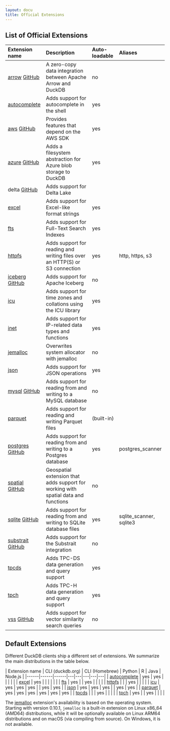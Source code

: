 ```yaml
---
layout: docu
title: Official Extensions
---
```


## List of Official Extensions

| Extension name                                                                                        | Description                                                                        | Auto-loadable | Aliases                 |
|:------------------------------------------------------------------------------------------------------|:-----------------------------------------------------------------------------------|:--------------|:------------------------|
| [arrow](arrow) [<span class="github">GitHub</span>](https://github.com/duckdb/arrow)                  | A zero-copy data integration between Apache Arrow and DuckDB                       | no            |                         |
| [autocomplete](autocomplete)                                                                          | Adds support for autocomplete in the shell                                         | yes           |                         |
| [aws](aws) [<span class="github">GitHub</span>](https://github.com/duckdb/duckdb_aws)                 | Provides features that depend on the AWS SDK                                       | yes           |                         | 
| [azure](azure) [<span class="github">GitHub</span>](https://github.com/duckdb/duckdb_azure)           | Adds a filesystem abstraction for Azure blob storage to DuckDB                     | yes           |                         | 
| delta [<span class="github">GitHub</span>](https://github.com/duckdb/duckdb_delta)                    | Adds support for Delta Lake                                                        |               |                         |
| [excel](excel)                                                                                        | Adds support for Excel-like format strings                                         | yes           |                         |
| [fts](full_text_search)                                                                               | Adds support for Full-Text Search Indexes                                          | yes           |                         |
| [httpfs](httpfs)                                                                                      | Adds support for reading and writing files over an HTTP(S) or S3 connection        | yes           | http, https, s3         |
| [iceberg](iceberg) [<span class="github">GitHub</span>](https://github.com/duckdb/duckdb_iceberg)     | Adds support for Apache Iceberg                                                    | no            |                         |
| [icu](icu)                                                                                            | Adds support for time zones and collations using the ICU library                   | yes           |                         |
| [inet](inet)                                                                                          | Adds support for IP-related data types and functions                               | yes           |                         |
| [jemalloc](jemalloc)                                                                                  | Overwrites system allocator with jemalloc                                          | no            |                         |
| [json](json)                                                                                          | Adds support for JSON operations                                                   | yes           |                         |
| [mysql](mysql) [<span class="github">GitHub</span>](https://github.com/duckdb/duckdb_mysql)           | Adds support for reading from and writing to a MySQL database                      | no            |                         |
| [parquet](parquet)                                                                                    | Adds support for reading and writing Parquet files                                 | (built-in)    |                         |
| [postgres](postgres) [<span class="github">GitHub</span>](https://github.com/duckdb/postgres_scanner) | Adds support for reading from and writing to a Postgres database                   | yes           | postgres_scanner        |
| [spatial](spatial) [<span class="github">GitHub</span>](https://github.com/duckdb/duckdb_spatial)     | Geospatial extension that adds support for working with spatial data and functions | no            |                         |
| [sqlite](sqlite) [<span class="github">GitHub</span>](https://github.com/duckdb/sqlite_scanner)       | Adds support for reading from and writing to SQLite database files                 | yes           | sqlite_scanner, sqlite3 |
| [substrait](substrait) [<span class="github">GitHub</span>](https://github.com/duckdb/substrait)      | Adds support for the Substrait integration                                         | no            |                         |
| [tpcds](tpcds)                                                                                        | Adds TPC-DS data generation and query support                                      | yes           |                         |
| [tpch](tpch)                                                                                          | Adds TPC-H data generation and query support                                       | yes           |                         |
| [vss](vss) [<span class="github">GitHub</span>](https://github.com/duckdb/duckdb_vss)                 | Adds support for vector similarity search queries                                  | no            |                         |

## Default Extensions

Different DuckDB clients ship a different set of extensions.
We summarize the main distributions in the table below.

<div class="narrow_table"></div>

| Extension name | CLI (duckdb.org) | CLI (Homebrew) | Python | R | Java | Node.js |
|------|------|------|---|---|---|---|---|
| [autocomplete](autocomplete) | yes | yes |     |     |     |     |
| [excel](excel)               | yes |     |     |     |     |     |
| [fts](full_text_search)      | yes |     | yes |     |     |     |
| [httpfs](httpfs)             |     |     | yes |     |     |     |
| [icu](icu)                   | yes | yes | yes |     | yes | yes |
| [json](json)                 | yes | yes | yes |     | yes | yes |
| [parquet](parquet)           | yes | yes | yes | yes | yes | yes |
| [tpcds](tpcds)               |     |     | yes |     |     |     |
| [tpch](tpch)                 | yes |     | yes |     |     |     |

The [jemalloc](jemalloc) extension's availability is based on the operating system.
Starting with version 0.10.1, `jemalloc` is a built-in extension on Linux x86_64 (AMD64) distributions, while it will be optionally available on Linux ARM64 distributions and on macOS (via compiling from source).
On Windows, it is not available.
